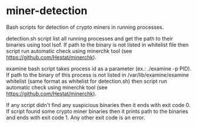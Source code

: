 # miner-detection

Bash scripts for detection of crypto miners in running processes.

detection.sh script list all running processes and get the path to their binaries using tool lsof.
If path to the binary is not listed in whitelist file then script run automatic check using minerchk tool (see https://github.com/Hestat/minerchk).

examine bash script takes process id as a parameter (ex.: ./examine -p PID).
If path to the binary of this process is not listed in /var/lib/examine/examine whitelist (same format as whitelist for detection.sh) then script run automatic check using minerchk tool (see https://github.com/Hestat/minerchk).

If any script didn't find any suspicious binaries then it ends with exit code 0. If script found some crypto miner binaries then it prints path to the binaries and ends with exit code 1. Any other exit code is an error.
